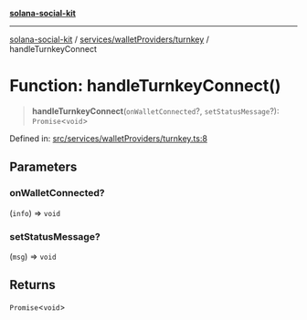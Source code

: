 [**solana-social-kit**](../../../../README.md)

***

[solana-social-kit](../../../../README.md) / [services/walletProviders/turnkey](../README.md) / handleTurnkeyConnect

# Function: handleTurnkeyConnect()

> **handleTurnkeyConnect**(`onWalletConnected`?, `setStatusMessage`?): `Promise`\<`void`\>

Defined in: [src/services/walletProviders/turnkey.ts:8](https://github.com/SendArcade/solana-social-starter/blob/98f94bb63d3814df24512365f6ae706d273e698f/src/services/walletProviders/turnkey.ts#L8)

## Parameters

### onWalletConnected?

(`info`) => `void`

### setStatusMessage?

(`msg`) => `void`

## Returns

`Promise`\<`void`\>
